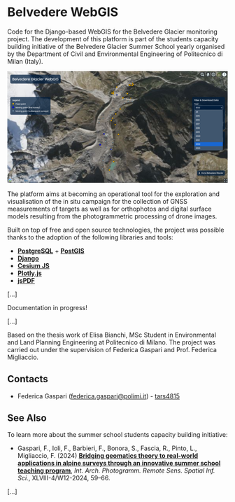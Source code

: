 # Belvedere WebGIS

Code for the Django-based WebGIS for the Belvedere Glacier monitoring project. The development of this platform is part of the students capacity building initiative of the Belvedere Glacier Summer School yearly organised by the Department of Civil and Environmental Engineering of Politecnico di Milan (Italy).


![Overview of the Belvedere Glacier WebGIS platform](assets/belvedere-webgis-overview.png)

The platform aims at becoming an operational tool for the exploration and visualisation of the in situ campaign for the collection of GNSS measurements of targets as well as for orthophotos and digital surface models resulting from the photogrammetric processing of drone images.

Built on top of free and open source technologies, the project was possible thanks to the adoption of the following libraries and tools:

* [**PostgreSQL**](https://www.postgresql.org/) + [**PostGIS**](https://postgis.net/)
* [**Django**](https://github.com/django/django)
* [**Cesium JS**](https://github.com/CesiumGS/cesium)
* [**Plotly.js**](https://github.com/plotly/plotly.js)
* [**jsPDF**](https://github.com/parallax/jsPDF)

[...]

Documentation in progress!

[...]

Based on the thesis work of Elisa Bianchi, MSc Student in Environmental and Land Planning Engineering at Politecnico di Milano. The project was carried out under the supervision of Federica Gaspari and Prof. Federica Migliaccio.

## Contacts
- Federica Gaspari (federica.gaspari@polimi.it) - [tars4815](https://github.com/Tars4815)

## See Also

To learn more about the summer school students capacity building initiative:

- Gaspari, F., Ioli, F., Barbieri, F., Bonora, S., Fascia, R., Pinto, L., Migliaccio, F. (2024) **[Bridging geomatics theory to real-world applications in alpine surveys through an innovative summer school teaching program](https://doi.org/10.5194/isprs-archives-XLVIII-4-W12-2024-59-2024)**, *Int. Arch. Photogramm. Remote Sens. Spatial Inf. Sci.*, XLVIII-4/W12-2024, 59–66.

[...]
